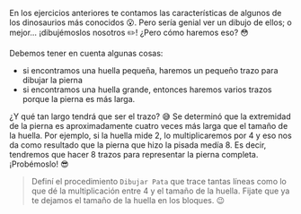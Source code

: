 <gs-attire attire-url="https://raw.githubusercontent.com/MumukiProject/mumuki-guia-gobstones-expresiones-ii-kids/master/assets/attires/config_1534357960591.json"></gs-attire>

<gs-toolbox toolbox-url="https://raw.githubusercontent.com/MumukiProject/mumuki-guia-gobstones-expresiones-ii-kids/master/assets/toolbox.xml">
</gs-toolbox>

En los ejercicios anteriores te contamos las características de algunos de los dinosaurios más conocidos :open_mouth:. Pero sería genial ver un dibujo de ellos; o mejor… ¡dibujémoslos nosotros :pencil2:! ¿Pero cómo haremos eso? :flushed:

Debemos tener en cuenta algunas cosas:

* si encontramos una huella pequeña, haremos un pequeño trazo para dibujar la pierna
* si encontramos una huella grande, entonces haremos varios trazos porque la pierna es más larga. 

¿Y qué tan largo tendrá que ser el trazo? :sweat_smile: Se determinó que la extremidad de la pierna es aproximadamente cuatro veces más larga que el tamaño de la huella. Por ejemplo, si la huella mide 2, lo multiplicaremos por 4 y eso nos da como resultado que la pierna que hizo la pisada medía 8. Es decir, tendremos que hacer 8 trazos para representar la pierna completa. ¡Probémoslo! :sunglasses:

> Definí el procedimiento `Dibujar Pata` que trace tantas líneas como lo que dé la multiplicación entre 4 y el tamaño de la huella. Fijate que ya te dejamos el tamaño de la huella en los bloques. :wink:

